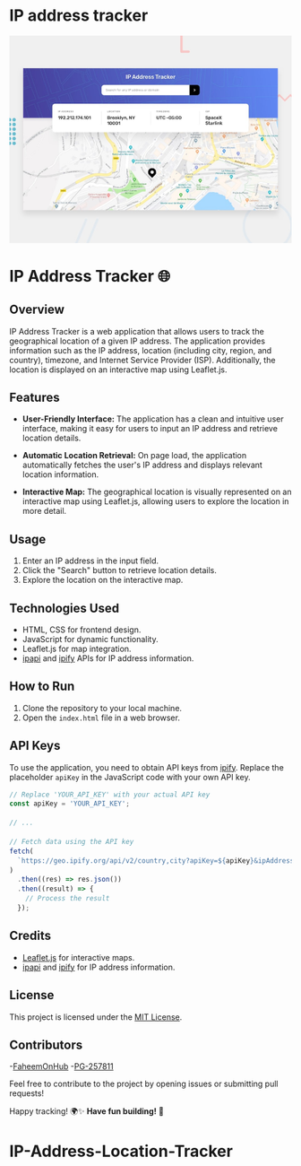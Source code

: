 # IP address tracker

![Design preview for the IP address tracker coding challenge](./design/desktop-preview.jpg)

# IP Address Tracker 🌐

## Overview

IP Address Tracker is a web application that allows users to track the geographical location of a given IP address. The application provides information such as the IP address, location (including city, region, and country), timezone, and Internet Service Provider (ISP). Additionally, the location is displayed on an interactive map using Leaflet.js.

## Features

- **User-Friendly Interface:** The application has a clean and intuitive user interface, making it easy for users to input an IP address and retrieve location details.

- **Automatic Location Retrieval:** On page load, the application automatically fetches the user's IP address and displays relevant location information.

- **Interactive Map:** The geographical location is visually represented on an interactive map using Leaflet.js, allowing users to explore the location in more detail.

## Usage

1. Enter an IP address in the input field.
2. Click the "Search" button to retrieve location details.
3. Explore the location on the interactive map.

## Technologies Used

- HTML, CSS for frontend design.
- JavaScript for dynamic functionality.
- Leaflet.js for map integration.
- [ipapi](https://ipapi.co/) and [ipify](https://geo.ipify.org/) APIs for IP address information.

## How to Run

1. Clone the repository to your local machine.
2. Open the `index.html` file in a web browser.

## API Keys

To use the application, you need to obtain API keys from [ipify](https://geo.ipify.org/). Replace the placeholder `apiKey` in the JavaScript code with your own API key.

```javascript
// Replace 'YOUR_API_KEY' with your actual API key
const apiKey = 'YOUR_API_KEY';

// ...

// Fetch data using the API key
fetch(
  `https://geo.ipify.org/api/v2/country,city?apiKey=${apiKey}&ipAddress=${inputValue}`
)
  .then((res) => res.json())
  .then((result) => {
    // Process the result
  });
```

## Credits

- [Leaflet.js](https://leafletjs.com/) for interactive maps.
- [ipapi](https://ipapi.co/) and [ipify](https://geo.ipify.org/) for IP address information.

## License

This project is licensed under the [MIT License](LICENSE).

## Contributors
-[FaheemOnHub](https://github.com/FaheemOnHub)
-[PG-257811](https://github.com/PG-257811)

Feel free to contribute to the project by opening issues or submitting pull requests!

Happy tracking! 🌍✨
**Have fun building!** 🚀
# IP-Address-Location-Tracker
